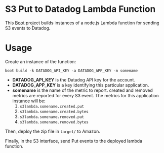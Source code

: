 # S3 Put to Datadog Lambda Function

This [Boot](http://boot-clj.com) project builds instances of a node.js Lambda function for sending S3 events to Datadog.

# Usage

Create an instance of the function:

    boot build -k DATADOG_API_KEY -a DATADOG_APP_KEY -n somename

* **DATADOG_API_KEY** is the Datadog API key for the account.
* **DATADOG_APP_KEY** is a key identifying this particular application.
* **somename** is the name of the metric to report.  created and removed metrics are reported for every S3 event.  The metrics for this application instance will be:
  1. `s3lambda.somename.created.put`
  1. `s3lambda.somename.created.bytes`
  1. `s3lambda.somename.removed.put`
  1. `s3lambda.somename.removed.bytes`

Then, deploy the zip file in `target/` to Amazon.

Finally, in the S3 interface, send Put events to the deployed lambda function.
